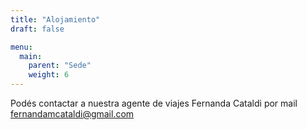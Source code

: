 ```yaml
---
title: "Alojamiento"
draft: false

menu:
  main:
    parent: "Sede"
    weight: 6
---
```


Podés contactar a nuestra agente de viajes Fernanda Cataldi por mail fernandamcataldi@gmail.com


